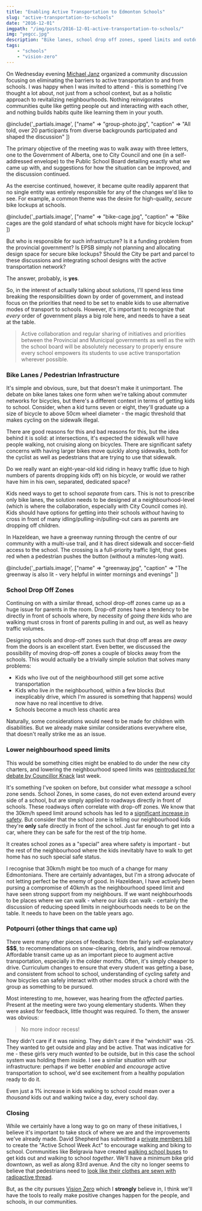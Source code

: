 ```yaml
---
title: "Enabling Active Transportation to Edmonton Schools"
slug: "active-transportation-to-schools"
date: "2016-12-01"
imgpath: "/img/posts/2016-12-01-active-transportation-to-schools/"
img: "yegcc.jpg"
description: "Bike lanes, school drop off zones, speed limits and outdoor recess all came up as priorities in a discussion on enabling active transportation to edmonton schools."
tags: 
    - "schools"
    - "vision-zero"
---
```


On Wednesday evening [Michael Janz](https://twitter.com/michaeljanz) organized a community discussion focusing on
eliminating the barriers to active transportation to and from schools. I was happy when I was invited to attend - this 
is something I've thought a lot about, not just from a school context, but as a holistic approach to revitalizing neighbourhoods.
Nothing reinvigorates communities quite like getting people out and interacting with each other, and nothing builds habits
quite like learning them in your youth.

@include('_partials.image', ["name" => "group-photo.jpg", "caption" => "All told, over 20 participants from diverse backgrounds participated and shaped the discussion" ])

The primary objective of the meeting was to walk away with three letters, one to the Government of Alberta, one to City Council
and one (in a self-addressed envelope) to the Public School Board detailing exactly what we came up with, and suggestions for
how the situation can be improved, and the discussion continued.

As the exercise continued, however, it became quite readily apparent that no single entity was entirely responsible for any of the
changes we'd like to see. For example, a common theme was the desire for high-quality, *secure* bike lockups at schools.

@include('_partials.image', ["name" => "bike-cage.jpg", "caption" => "Bike cages are the gold standard of what schools might have for bicycle lockup" ])

But who is responsible for such infrastructure? Is it a funding problem from the provincial government? Is EPSB simply not
planning and allocating design space for secure bike lockups? Should the City be part and parcel to these discussions and 
integrating school designs with the active transportation network?

The answer, probably, is **yes**.

So, in the interest of actually talking about solutions, I'll spend less time breaking the responsibilities down by order of
government, and instead focus on the priorities that need to be set to enable kids to use alternative modes of transport
to schools. However, it's important to recognize that *every* order of government plays a big role here, and needs to have a seat
at the table.

> Active collaboration and regular sharing of initiatives and priorities between the Provincial and Municipal governments as
  well as the with the school board will be absolutely necessary to properly ensure every school empowers its students to use
  active transportation wherever possible.
  
### Bike Lanes / Pedestrian Infrastructure

It's simple and obvious, sure, but that doesn't make it unimportant. The debate on bike lanes takes one form when we're talking
about commuter networks for bicycles, but there's a different context in terms of getting kids to school. Consider, when a
kid turns seven or eight, they'll graduate up a size of bicycle to above 50cm wheel diameter - the magic threshold that makes
cycling on the sidewalk illegal.

There are good reasons for this and bad reasons for this, but the idea behind it is solid: at intersections, it's expected the sidewalk
will have people walking, not cruising along on bicycles. There are significant safety concerns with having larger bikes move
quickly along sidewalks, both for the cyclist as well as pedestrians that are trying to use that sidewalk.

Do we really want an eight-year-old kid riding in heavy traffic (due to high numbers of parents dropping kids off) on his bicycle, or
would we rather have him in his own, separated, dedicated space?

Kids need ways to get to school *separate* from cars. This is not to prescribe only bike lanes, the solution needs to be designed at a neighbourhood-level
(which is where the collaboration, especially with City Council comes in). Kids should have options for getting into their schools *without* 
having to cross in front of many idling/pulling-in/pulling-out cars as parents are dropping off children.

In Hazeldean, we have a greenway running through the centre of our community with a multi-use trail, and it has direct sidewalk and soccer-field
access to the school. The crossing is a full-priority traffic light, that goes red when a pedestrian pushes the button (without a minutes-long wait).

@include('_partials.image', ["name" => "greenway.jpg", "caption" => "The greenway is also lit - very helpful in winter mornings and evenings" ])

### School Drop Off Zones

Continuing on with a similar thread, school drop-off zones came up as a huge issue for parents in the room. Drop-off zones have a tendency to be
directly in front of schools where, by necessity of *going there* kids who are walking must cross in front of parents pulling
in and out, as well as heavy traffic volumes.

Designing schools and drop-off zones such that drop off areas are *away* from the doors is an excellent start. Even better,
we discussed the possibility of moving drop-off zones a couple of blocks away from the schools. This would actually be a
trivially simple solution that solves many problems:

* Kids who live out of the neighbourhood still get some active transportation
* Kids who live *in* the neighbourhood, within a few blocks (but inexplicably drive, which I'm assured is something that happens) would now have no real incentive to drive.
* Schools become a much less chaotic area

Naturally, some considerations would need to be made for children with disabilities. But we already make similar considerations
everywhere else, that doesn't really strike me as an issue.

### Lower neighbourhood speed limits

This would be something cities might be enabled to do under the new city charters, and lowering the neighbourhood speed limits
was [reintroduced for debate by Councillor Knack](http://edmontonjournal.com/news/local-news/edmonton-city-council-reopens-debate-over-neighbourhood-speed-limits)
last week.

It's something I've spoken on before, but consider what *message* a school zone sends. School Zones, in some cases, do not
even extend around every side of a school, but are simply applied to roadways directly in front of schools. These roadways
often correlate with drop-off zones. We know that the 30km/h speed limit around schools has led to a [significant increase in safety](http://globalnews.ca/news/3001076/big-drop-in-edmonton-school-zone-injury-collisions-since-2014-reintroduction/).
But consider that the school zone is telling our neighbourhood kids they're **only** safe directly in front of the school.
Just far enough to get into a car, where they can be safe for the rest of the trip home.

It creates school zones as a "special" area where safety is important - but the rest of the neighbourhood where the kids
inevitably have to walk to get home has no such special safe status.
 
I recognise that 30km/h might be too much of a change for many Edmontonians. There are certainly advantages, but I'm a strong
advocate of not letting perfect be the enemy of good. In Hazeldean, I have actively been pursing a compromise of 40km/h as the
neighbourhood speed limit and have seen strong support from my neighbours. If we want neighbourhoods to be places where we
can walk - where our *kids* can walk - certainly the discussion of reducing speed limits in neighbourhoods needs to be on
the table. It needs to have been on the table years ago.

### Potpourri (other things that came up)

There were many other pieces of feedback: from the fairly self-explanatory **$$$**, to recommendations on snow-clearing, debris, and windrow removal.
Affordable transit came up as an important piece to augment active transportation, especially in the colder months. Often, it's simply
cheaper to drive. Curriculum changes to ensure that every student was getting a base, and consistent from school to school, understanding of cycling
safety and how bicycles can safely interact with other modes struck a chord with the group as something to be pursued.

Most interesting to me, however, was hearing from the *affected* parties. Present at the meeting were two young elementary students.
When they were asked for feedback, little thought was required. To them, the answer was obvious:

> No more indoor recess!

They didn't care if it was raining. They didn't care if the "windchill" was -25. They wanted to get outside and play
and be active. That was indicative for me - these girls very much *wanted* to be outside, but in this case the school system was
holding them inside. I see a similar situation with our infrastructure: perhaps if we better *enabled* and *encourage* active
transportation to school, we'd see excitement from a healthy population ready to do it.

Even just a 1% increase in kids walking to school could mean over a *thousand* kids out and walking twice a day, every school day.

### Closing

While we certainly have a long way to go on many of these initiatives, I believe it's important to take stock of where we
are and the improvements we've already made. David Shepherd has submitted a [private members bill](http://www.metronews.ca/news/edmonton/2016/11/28/new-bill-aims-to-get-alberta-students-out-of-cars.html)
to create the "Active School Week Act" to encourage walking and biking to school. Communities like Belgravia have created
[walking school buses](http://www.metronews.ca/views/edmonton/your-ride-edmonton/2015/09/13/the-secret-to-a-safe-route-to-school-is-no-wheels-on-the-bus.html)
to get kids out and walking to school *together*. We'll have a minimum bike grid downtown, as well as along 83rd avenue.
And the city no longer seems to believe that pedestrians need to [look like their clothes are sewn with radioactive thread](/blog/2016/09/18/whos-to-blame-for-pedestrian-collisions).

But, as the city pursues [Vision Zero](/vision-zero) which I **strongly** believe in, I think we'll have the tools to really
make positive changes happen for the people, and schools, in our communities.
